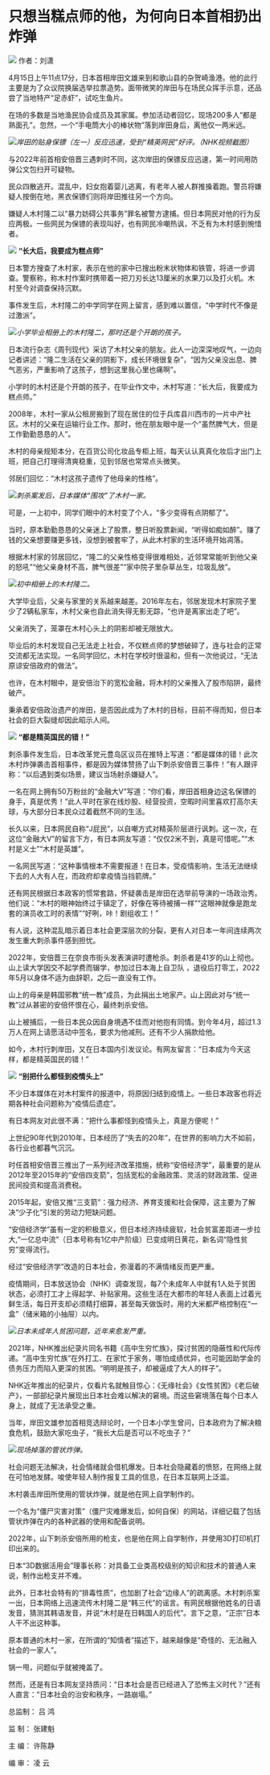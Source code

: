 # 只想当糕点师的他，为何向日本首相扔出炸弹

![](https://inews.gtimg.com/news_bt/OqRg5tMlbROdHIBHe8rlgXO0cnNRFSlTpMC1pb4a75wuEAA/1000)
作者：刘潇

4月15日上午11点17分，日本首相岸田文雄来到和歌山县的杂贺崎渔港。他的此行主要是为了众议院换届选举拉票造势。面带微笑的岸田与在场民众挥手示意，还品尝了当地特产“足赤虾”，试吃生鱼片。

在场的多数是当地渔民协会成员及其家属。参加活动者回忆，现场200多人“都是熟面孔”。忽然，一个“手电筒大小的棒状物”落到岸田身后，离他仅一两米远。

![](https://inews.gtimg.com/news_bt/Or4CjYHf6fuxSTwFK8YBATfzlJ2WLInyE9VxQsort6ES0AA/1000)_岸田的贴身保镖（左一）反应迅速，受到“精英网民”好评。（NHK视频截图）_

与2022年前首相安倍晋三遇刺时不同，这次岸田的保镖反应迅速，第一时间用防弹公文包扫开可疑物。

民众四散逃开。混乱中，妇女抱着婴儿逃离，有老年人被人群推搡着跑。警员将嫌疑人按倒在地，黑衣保镖们则将岸田推往另一个方向。

嫌疑人木村隆二以“暴力妨碍公共事务”罪名被警方逮捕。但日本网民对他的行为反应两极。一些网民为保镖的表现叫好，也有网民冷嘲热讽，不乏有为木村感到惋惜者。

![](https://inews.gtimg.com/news_bt/OZCX4rrI5yJZeIoJ1HGxkjUzN2ct7rX3wjjqFLFqjwMscAA/1000)
**“长大后，我要成为糕点师”**

日本警方搜查了木村家，表示在他的家中已搜出粉末状物体和铁管，将进一步调查。警察称，称木村作案时携带着一把刀刃长达13厘米的水果刀以及打火机。木村至今对调查保持沉默。

事件发生后，木村隆二的中学同学在网上留言，感到难以置信，“中学时代不像是过激派”。

![](https://inews.gtimg.com/news_bt/OhKApQZXnLHXG5p2QqBcfipf_nbhNpfyegPwc6hZWBpp4AA/1000)_小学毕业相册上的木村隆二，那时还是个开朗的孩子。_

日本流行杂志《周刊现代》采访了木村父亲的朋友。此人一边深深地叹气，一边向记者讲述：“隆二生活在父亲的阴影下，成长环境很复杂”，“因为父亲没出息、脾气恶劣，严重影响了这孩子，想到这里我心里也痛啊”。

小学时的木村还是个开朗的孩子，在毕业作文中，木村写道：“长大后，我要成为糕点师。”

2008年，木村一家从公租房搬到了现在居住的位于兵库县川西市的一片中产社区。木村的父亲在运输行业工作。那时，他在朋友眼中是一个“虽然脾气大，但是工作勤勤恳恳的人”。

木村的母亲规矩本分，在百货公司化妆品专柜上班，每天认认真真化妆后才出门上班，把自己打理得清爽稳重，见到邻居也常常点头微笑。

邻居们回忆：“木村这孩子遗传了他母亲的性格”。

![](https://inews.gtimg.com/news_bt/ORhXnjpdIGo5OlfuewXAlkKLevlqEEJtKmNS9q-UiHthkAA/1000)_刺杀案发后，日本媒体“围攻”了木村一家。_

可是，一上初中，同学们眼中的木村变了个人，“多少变得有点阴郁了”。

当时，原本勤勤恳恳的父亲迷上了股票，整日听股票新闻，“听得如痴如醉”。赚了钱的父亲想要赚更多钱，没想到被套牢了，从此木村家的生活环境开始凋落。

根据木村家的邻居回忆，“隆二的父亲性格变得很难相处，近邻常常能听到他父亲的怒吼”“他父亲身材不高，脾气很差”“家中院子里杂草丛生，垃圾乱放”。

![](https://inews.gtimg.com/news_bt/Oa5XZ3ymHMETr2yKOHpYeMPOI83MlHSGQbglk6CskRoDkAA/1000)_初中相册上的木村隆二。_

大学毕业后，父亲与家里的关系越来越差。2016年左右，邻居发现木村家院子里少了2辆私家车，木村父亲也自此消失得无影无踪，“也许是离家出走了吧”。

父亲消失了，笼罩在木村心头上的阴影却被无限放大。

毕业后的木村发现自己无法走上社会，不仅糕点师的梦想破碎了，连与社会的正常交流都无法实现。一名同学回忆，木村在学校时很温和，但有一次他说过，“无法原谅安倍政府的做法”。

也许，在木村眼中，是安倍治下的宽松金融，将木村的父亲推入了股市陷阱，最终破产。

秉承着安倍政治遗产的岸田，是否因此成为了木村的目标，目前不得而知，但日本社会的巨大裂缝却因此昭示人间。

![](https://inews.gtimg.com/news_bt/O0sxF-FYekIGUKtM_RgNfW-1PFuJSU5prOohYWA40WgS0AA/1000)
**“都是精英国民的错！”**

刺杀事件发生后，日本改革党元豊岛区议员在推特上写道：“都是媒体的错！此次木村炸弹袭击首相事件，都是因为媒体赞扬了山下刺杀安倍晋三事件！”有人跟评称：“以后遇到类似场景，建议当场射杀嫌疑人”。

一名在网上拥有50万粉丝的“金融大V”写道：“你们看，岸田首相身边这名保镖的身手，真是优秀！”此人平时在家在线炒股、经营投资，空暇时间里喜欢打高尔夫球，与大部分日本民众过着截然不同的生活。

长久以来，日本网民自称“J屁民”，以自嘲方式对精英阶层进行讽刺。这一次，在这位“金融大V”的留言下方，有日本网友写道：“仅仅2米不到，真是可惜呢。”“木村是义士”“木村是英雄”。

一名网民写道：“这种事情根本不需要报道！在日本，受疫情影响，生活无法继续下去的人大有人在，而政府却拿疫情当挡箭牌。”

还有网民根据日本政客的惯常套路，怀疑袭击是岸田在选举前导演的一场政治秀。他们说：“木村的眼神始终过于镇定了，好像在等待被捕一样”“这眼神就像是跑龙套的演员收工时的表情”“好咧，咔！剧组收工！”

有人说，这种混乱暗示着日本社会更深层次的分裂，更有人对日本一年间连续两次发生重大刺杀事件感到担忧。

2022年，安倍晋三在奈良市街头发表演讲时遭枪杀。刺杀者是41岁的山上彻也。山上读大学因交不起学费而辍学，参加过日本海上自卫队
，退役后打零工，2022年5月以身体不适为由辞职，之后一直没有工作。

山上的母亲是韩国邪教“统一教”成员，为此捐出土地家产。山上因此对与“统一教”过从甚密的安倍怀恨在心，最终刺杀安倍。

山上被捕后，一些日本民众因自身境遇不佳而对他抱有同情。到今年4月，超过1.3万人在网上请愿活动中签名，要求为他减刑。还有不少人捐款给他。

如今，木村行刺岸田，又在日本国内引发议论。有网友留言：“日本成为今天这样，都是精英国民的错！”

![](https://inews.gtimg.com/news_bt/OOH3CLYFyVm80BnTtnNW-J56MQp9oEQOWajdbrDh34WhYAA/1000)
**“别把什么都怪到疫情头上”**

不少日本媒体在对木村案件的报道中，将原因归结到疫情上。一些日本政客也将近期各种社会问题称为“疫情后遗症”。

有日本网友对此很不满：“把什么事都怪到疫情头上，真是方便呢！”

上世纪90年代到2010年，日本经历了“失去的20年”，在世界的影响力大不如前，各行业也都暮气沉沉。

时任首相安倍晋三推出了一系列经济改革措施，统称“安倍经济学”，最重要的是从2012年至2015年的“安倍四支箭”，包括宽松的金融政策、灵活的财政政策、促进民间投资和提高消费税。

2015年起，安倍又推“三支箭”：强力经济、养育支援和社会保障，这主要为了解决“少子化”引发的劳动力短缺问题。

“安倍经济学”虽有一定的积极意义，但日本经济持续疲软，社会贫富差距进一步拉大,“一亿总中流”（日本号称有1亿中产阶级）已变成明日黄花，新名词“隐性贫穷”变得流行。

经过“安倍经济学”改造的日本社会，弥漫着的不满情绪反而更严重。

疫情期间，日本放送协会（NHK）调查发现，每7个未成年人中就有1人处于贫困状态，必须打工才上得起学、补贴家用。这些生活在大都市的年轻人表面上过着光鲜生活，每日开支却必须精打细算，甚至每天做饭时，用的大米都严格控制在“一盒”（储米箱的小抽屉）以内。

![](https://inews.gtimg.com/news_bt/Ol9hTn5Gtt1Jw03LkIYJs6SBc7xxOWZwiG_AcUiNlAuUkAA/1000)_日本未成年人贫困问题，近年来愈发严重。_

2021年，NHK推出纪录片同名书籍《高中生穷忙族》，探讨贫困的隐蔽性和代际传递。“高中生穷忙族”在外打工、在家忙于家务，哪怕成绩优异，也可能因助学金的债务压力而陷入更深的贫困。“明明是孩子，却被逼成了大人的样子”。

NHK近年推出的纪录片，仅看片名就触目惊心：《无缘社会》《女性贫困》《老后破产》，一部部纪录片展现出日本社会难以解决的窘境。而这些窘境落在每个日本人身上，就成了无法承受之重。

当年，岸田文雄参加首相竞选辩论时，一个日本小学生曾问，日本政府为了解决粮食危机，鼓励大家吃虫子，“我长大后是否可以不吃虫子？”

![](https://inews.gtimg.com/news_bt/OHAlkL_LL6jIKfnaZ--t0RIH1EyvyYmWxH9yXClNgG7HgAA/1000)_现场掉落的管状炸弹。_

社会问题无法解决，社会情绪就会借机爆发。日本社会隐藏着的愤怒，在网络上就在可怕地发酵。唆使年轻人制作报复工具的信息，在日本互联网上泛滥。

木村袭击岸田所使用的管状炸弹，就是他在网上自学制作的。

一个名为“僵尸灾害对策”（僵尸灾难爆发后，如何自保）的网站，详细记载了包括管状炸弹在内的各种武器的使用和配备说明。

2022年，山下刺杀安倍所用的枪支，也是他在网上自学制作，并使用3D打印机打印出来的。

日本“3D数据活用会”理事长称：对具备工业类高校级别的知识和技术的普通人来说，制作出枪支并不难。

此外，日本社会特有的“排毒性质”，也加剧了社会“边缘人”的疏离感。木村刺杀案一出，日本网络上迅速流传木村隆二是“韩三代”的谣言。有网民根据他姓名的日语发音，猜测其韩语发音，并说“木村是在日韩国人的后代”。言下之意，“正宗”日本人干不出这种事。

原本普通的木村一家，在所谓的“知情者”描述下，越来越像是“奇怪的、无法融入社会的一家人”。

锅一甩，问题似乎就被掩盖了。

然而，还是有日本网友坚持质问：“日本社会是否已经进入了恐怖主义时代？”还有人直言：“日本社会的治安和秩序，一路崩塌。”

总监制： 吕 鸿

监 制： 张建魁

主 编： 许陈静

编 审： 凌 云

